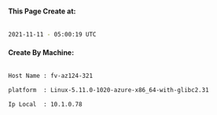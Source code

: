 
   
#### This Page Create at:

```bash

2021-11-11 - 05:00:19 UTC

```

#### Create By Machine:

```bash

Host Name : fv-az124-321

platform  : Linux-5.11.0-1020-azure-x86_64-with-glibc2.31

Ip Local  : 10.1.0.78

```

